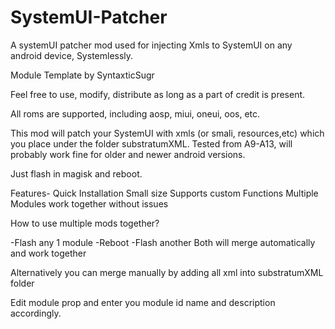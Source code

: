 # SystemUI-Patcher
A systemUI patcher mod used for injecting Xmls to SystemUI on any android device, Systemlessly. 

Module Template by SyntaxticSugr

Feel free to use, modify, distribute as long as a part of credit is present.

All roms are supported, including aosp, miui, oneui, oos, etc.

This mod will patch your SystemUI with xmls (or smali, resources,etc) which you place under the folder substratumXML. 
Tested from A9-A13, will probably work fine for older and newer android versions. 

Just flash in magisk and reboot.

Features-
Quick Installation
Small size
Supports custom Functions
Multiple Modules work together without issues

How to use multiple mods together?

-Flash any 1 module 
-Reboot
-Flash another
Both will merge automatically and work together

Alternatively you can merge manually by adding all xml into substratumXML folder

Edit module prop and enter you module id name and description accordingly.
